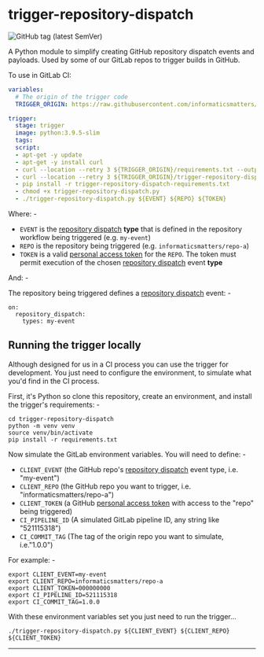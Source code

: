 # trigger-repository-dispatch

![GitHub tag (latest SemVer)](https://img.shields.io/github/v/tag/informaticsmatters/trigger-repository-dispatch)

A Python module to simplify creating GitHub repository dispatch events and
payloads. Used by some of our GitLab repos to trigger builds in GitHub.

To use in GitLab CI:

```yaml
variables:
  # The origin of the trigger code
  TRIGGER_ORIGIN: https://raw.githubusercontent.com/informaticsmatters/trigger-repository-dispatch/2021.3

trigger:
  stage: trigger
  image: python:3.9.5-slim
  tags:
  script:
  - apt-get -y update
  - apt-get -y install curl
  - curl --location --retry 3 ${TRIGGER_ORIGIN}/requirements.txt --output trigger-repository-dispatch-requirements.txt
  - curl --location --retry 3 ${TRIGGER_ORIGIN}/trigger-repository-dispatch.py --output trigger-repository-dispatch.py
  - pip install -r trigger-repository-dispatch-requirements.txt
  - chmod +x trigger-repository-dispatch.py
  - ./trigger-repository-dispatch.py ${EVENT} ${REPO} ${TOKEN}
```

Where: -

- `EVENT` is the [repository dispatch] **type** that is defined in the repository workflow being triggered (e.g. `my-event`)
- `REPO` is the repository being triggered (e.g. `informaticsmatters/repo-a`)
- `TOKEN` is a valid [personal access token] for the `REPO`. The token must permit execution of the chosen [repository dispatch] event **type**

And: -

The repository being triggered defines a [repository dispatch] event: -

```
on:
  repository_dispatch:
    types: my-event
```

## Running the trigger locally
Although designed for us in a CI process you can use the trigger for development.
You just need to configure the environment, to simulate what you'd find in the
CI process.

First, it's Python so clone this repository, create an environment, and install
the trigger's requirements: -

    cd trigger-repository-dispatch
    python -m venv venv
    source venv/bin/activate
    pip install -r requirements.txt

Now simulate the GitLab environment variables. You will need to define: -

- `CLIENT_EVENT` (the GitHub repo's [repository dispatch] event type, i.e. "my-event")
- `CLIENT_REPO` (the GitHub repo you want to trigger, i.e. "informaticsmatters/repo-a")
- `CLIENT_TOKEN` (a GitHub [personal access token] with access to the "repo" being triggered)
- `CI_PIPELINE_ID` (A simulated GitLab pipeline ID, any string like "521115318")
- `CI_COMMIT_TAG` (The tag of the origin repo you want to simulate, i.e."1.0.0")

For example: -

    export CLIENT_EVENT=my-event
    export CLIENT_REPO=informaticsmatters/repo-a
    export CLIENT_TOKEN=000000000
    export CI_PIPELINE_ID=521115318
    export CI_COMMIT_TAG=1.0.0

With these environment variables set you just need to run the trigger...

    ./trigger-repository-dispatch.py ${CLIENT_EVENT} ${CLIENT_REPO} ${CLIENT_TOKEN}

---

[repository dispatch]: https://docs.github.com/en/actions/using-workflows/events-that-trigger-workflows#repository_dispatch
[personal access token]: https://docs.github.com/en/authentication/keeping-your-account-and-data-secure/creating-a-personal-access-token

